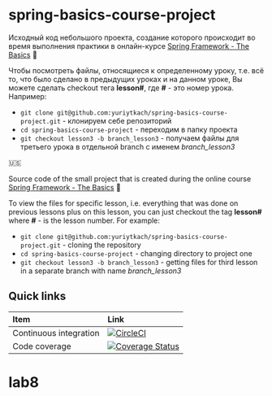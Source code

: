 # spring-basics-course-project
Исходный код небольшого проекта, создание которого происходит во время выполнения практики в онлайн-курсе [Spring Framework - The Basics](https://www.youtube.com/playlist?list=PL6jg6AGdCNaWF-sUH2QDudBRXo54zuN1t) :movie_camera:

Чтобы посмотреть файлы, относящиеся к определенному уроку, т.е. всё то, что было сделано в предыдущих уроках и на данном уроке, Вы можете сделать checkout тега **lesson#**, где **#** - это номер урока. Например:
* `git clone git@github.com:yuriytkach/spring-basics-course-project.git` - клонируем себе репозиторий
* `cd spring-basics-course-project` - переходим в папку проекта
* `git checkout lesson3 -b branch_lesson3` - получаем файлы для третьего урока в отдельной branch с именем _branch_lesson3_

:us:

Source code of the small project that is created during the online course [Spring Framework - The Basics](https://www.youtube.com/playlist?list=PL6jg6AGdCNaWF-sUH2QDudBRXo54zuN1t) :movie_camera:

To view the files for specific lesson, i.e. everything that was done on previous lessons plus on this lesson, you can just checkout the tag **lesson#** where **#** - is the lesson number. For example:
* `git clone git@github.com:yuriytkach/spring-basics-course-project.git` - cloning the repository
* `cd spring-basics-course-project` - changing directory to project one
* `git checkout lesson3 -b branch_lesson3` - getting files for third lesson in a separate branch with name _branch_lesson3_


## Quick links

|Item                  |Link                                                                                      |
|:---------------------|:-----------------------------------------------------------------------------------------|
|Continuous integration| [![CircleCI](https://circleci.com/gh/yuriytkach/spring-basics-course-project.svg?style=svg)](https://circleci.com/gh/yuriytkach/spring-basics-course-project) |
|Code coverage         | [![Coverage Status](https://coveralls.io/repos/github/yuriytkach/spring-basics-course-project/badge.svg?branch=master)](https://coveralls.io/github/yuriytkach/spring-basics-course-project?branch=master) |
# lab8
